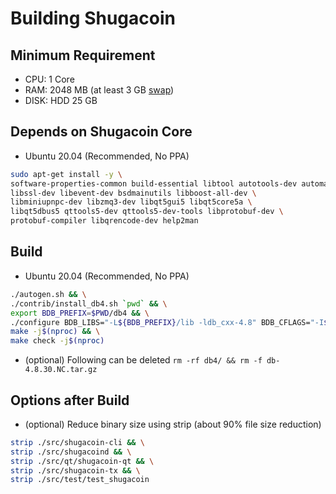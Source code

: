 Building Shugacoin
================

Minimum Requirement
-------------------
- CPU: 1 Core
- RAM: 2048 MB (at least 3 GB [swap](https://github.com/shugacoin-project/shugacoin/blob/main/doc/swap.md))
- DISK: HDD 25 GB

Depends on Shugacoin Core
-----------------------
- Ubuntu 20.04 (Recommended, No PPA)
```bash
sudo apt-get install -y \
software-properties-common build-essential libtool autotools-dev automake pkg-config \
libssl-dev libevent-dev bsdmainutils libboost-all-dev \
libminiupnpc-dev libzmq3-dev libqt5gui5 libqt5core5a \
libqt5dbus5 qttools5-dev qttools5-dev-tools libprotobuf-dev \
protobuf-compiler libqrencode-dev help2man
```

Build
-----
- Ubuntu 20.04 (Recommended, No PPA)
```bash
./autogen.sh && \
./contrib/install_db4.sh `pwd` && \
export BDB_PREFIX=$PWD/db4 && \
./configure BDB_LIBS="-L${BDB_PREFIX}/lib -ldb_cxx-4.8" BDB_CFLAGS="-I${BDB_PREFIX}/include" && \
make -j$(nproc) && \
make check -j$(nproc)
```

- (optional) Following can be deleted `rm -rf db4/ && rm -f db-4.8.30.NC.tar.gz`

Options after Build
-------------------
- (optional) Reduce binary size using strip (about 90% file size reduction)
```bash
strip ./src/shugacoin-cli && \
strip ./src/shugacoind && \
strip ./src/qt/shugacoin-qt && \
strip ./src/shugacoin-tx && \
strip ./src/test/test_shugacoin
```
